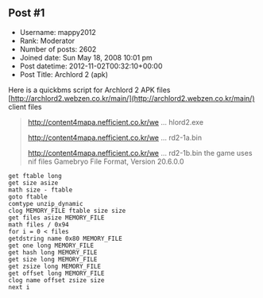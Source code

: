 ## Post #1
- Username: mappy2012
- Rank: Moderator
- Number of posts: 2602
- Joined date: Sun May 18, 2008 10:01 pm
- Post datetime: 2012-11-02T00:32:10+00:00
- Post Title: Archlord 2 (apk)

Here is a quickbms script for Archlord 2 APK files
[http://archlord2.webzen.co.kr/main/](http://archlord2.webzen.co.kr/main/)
client files

> http://content4mapa.nefficient.co.kr/we ... hlord2.exe
>
> http://content4mapa.nefficient.co.kr/we ... rd2-1a.bin
>
> http://content4mapa.nefficient.co.kr/we ... rd2-1b.bin
the game uses nif files Gamebryo File Format, Version 20.6.0.0

```
get ftable long
get size asize
math size - ftable
goto ftable
comtype unzip_dynamic
clog MEMORY_FILE ftable size size
get files asize MEMORY_FILE
math files / 0x94
for i = 0 < files
getdstring name 0x80 MEMORY_FILE
get one long MEMORY_FILE
get hash long MEMORY_FILE
get size long MEMORY_FILE
get zsize long MEMORY_FILE
get offset long MEMORY_FILE
clog name offset zsize size
next i

```
